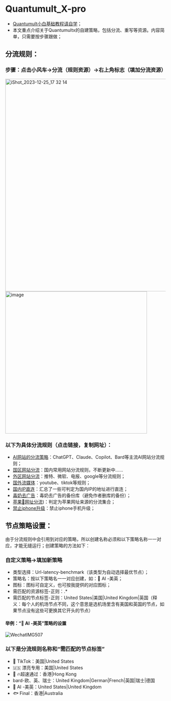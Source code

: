 # Quantumult_X-pro
- [Quantumult小白基础教程请自学](https://github.com/erdongchanyo/Rules/tree/main/Quantumult%20X)；
- 本文重点介绍关于Quantumultx的自建策略，包括分流、重写等资源。内容简单，只需要按步骤跟做；
## 分流规则：
### 步骤：点击小风车→分流（规则资源）→右上角标志（填加分流资源）
<img width="665" alt="iShot_2023-12-25_17 32 14" src="https://github.com/yidianhongxin/Quantumult_X-DRL/assets/11401362/f2161ba2-e632-4c91-88c7-c657dc7297ff">
<img width="445" alt="image" src="https://github.com/yidianhongxin/Quantumult_X-DRL/assets/11401362/1277b892-26fa-43f1-9b08-cd0f32c40949">

### 以下为具体分流规则（点击链接，复制网址）：
- [AI网站的分流策略](https://raw.githubusercontent.com/yidianhongxin/Quantumult_X-DRL/main/AI_qx.list)：ChatGPT、Claude、Copilot、Bard等主流AI网站分流规则；
- [国区网站分流](https://raw.githubusercontent.com/yidianhongxin/Quantumult_X-DRL/main/CN_Direct.list)：国内常用网站分流规则，不断更新中……
- [外区网站分流](https://raw.githubusercontent.com/yidianhongxin/Quantumult_X-DRL/main/Global.list)：推特、微软、电报、google等分流规则；
- [国外流媒体](https://raw.githubusercontent.com/yidianhongxin/Quantumult_X-DRL/main/StreamingMedia.list)：youtube、tiktok等规则；
- [国内IP直连](https://github.com/yidianhongxin/Quantumult_X-DRL/blob/main/GEOIP%20(CN).list)：汇总了一些可判定为国内IP的地址进行直连；
- [毒奶去广告](https://github.com/yidianhongxin/Quantumult_X-DRL/blob/main/Adblock4limbo.list)：毒奶去广告的备份库（避免作者删库的备份）；
- [苹果🍎网址分流](https://github.com/yidianhongxin/Quantumult_X-DRL/blob/main/GEOIP%20(CN).list))：判定为苹果网址来源的分流集合；
- [禁止iphone升级](https://github.com/yidianhongxin/Quantumult_X-DRL/blob/main/BlockiOSUpdate.list)：禁止iphone手机升级；
## 节点策略设置：
由于分流规则中会引用到对应的策略，所以创建名称必须和以下策略名称一一对应，才能无缝运行；创建策略的方法如下：
### 自定义策略→填加新策略
- 类型选择：Url-latency-benchmark（该类型为自动选择最优节点）；
- 策略名：按以下策略名一一对应创建，如：🤖 AI -美英；
- 图标：图标可自定义，也可按我提供的对应图标；
- 需匹配的资源标签-正则：.*
- 需匹配的节点标签-正则：United States|美国|United Kingdom|英国（释义：每个人的机场节点不同，这个意思是选机场里含有美国和英国的节点，如果节点没有这些可更换其它开头的节点）
#### 举例：“🤖 AI -美英”策略的设置
![WechatIMG507](https://github.com/yidianhongxin/Quantumult_X-DRL/assets/11401362/cbba4ef8-cfb9-4d93-99cd-746668b02f6c)

### 以下是分流规则名称和“需匹配的节点标签”
- 🎵 TikTok：美国|United States
- 🇺🇸 漂亮专用：美国|United States
- 🛫 🔥超速通过：香港|Hong Kong
- bard-欧、英、瑞士：United Kingdom|German|French|英国|瑞士|德国
- 🤖 AI -美英：United States|United Kingdom
- 🐟 Final：香港|Australia

